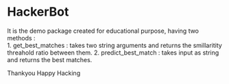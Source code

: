 # HackerBot


It is the demo package created for educational purpose,
having two methods :  
    1. get_best_matches : takes two string arguments and returns the smillaritity threahold ratio between them.
    2. predict_best_match : takes input as string and returns the best matches.


Thankyou Happy Hacking

